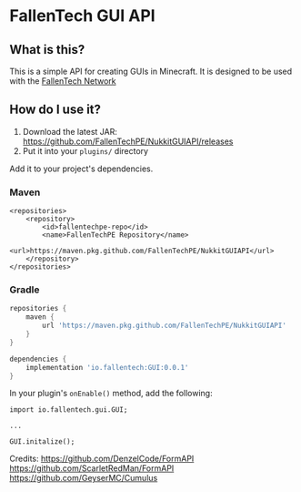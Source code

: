 # FallenTech GUI API
## What is this?
This is a simple API for creating GUIs in Minecraft. It is designed to be used with the [FallenTech Network](https://fallentech.io/)

## How do I use it?
1. Download the latest JAR: https://github.com/FallenTechPE/NukkitGUIAPI/releases
2. Put it into your `plugins/` directory


Add it to your project's dependencies.
### Maven
```maven
<repositories>
    <repository>
        <id>fallentechpe-repo</id>
        <name>FallenTechPE Repository</name>
        <url>https://maven.pkg.github.com/FallenTechPE/NukkitGUIAPI</url>
    </repository>
</repositories>
```
### Gradle
```gradle
repositories {
    maven {
        url 'https://maven.pkg.github.com/FallenTechPE/NukkitGUIAPI'
    }
}

dependencies {
    implementation 'io.fallentech:GUI:0.0.1'
}
```

In your plugin's `onEnable()` method, add the following:
```
import io.fallentech.gui.GUI;

...

GUI.initalize();
```


Credits:
https://github.com/DenzelCode/FormAPI
https://github.com/ScarletRedMan/FormAPI
https://github.com/GeyserMC/Cumulus

